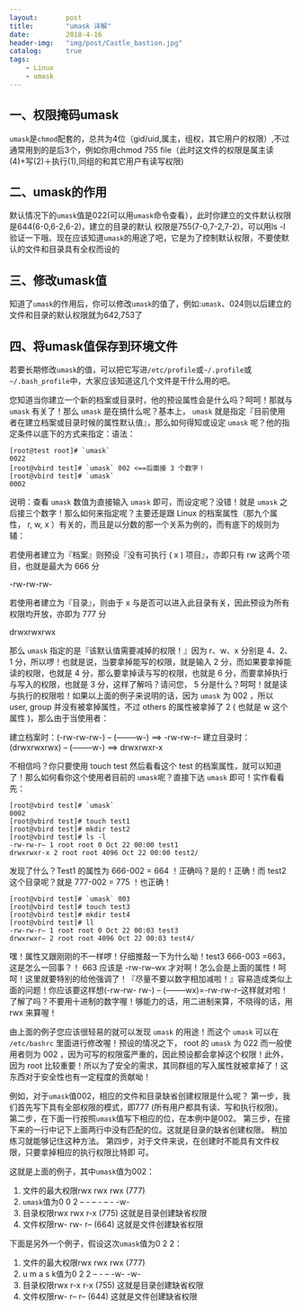 ```yaml
---
layout:       post
title:        "umask 详解"
date:         2018-4-16
header-img:   "img/post/Castle_bastion.jpg"
catalog:      true
tags:
    - Linux 
    - umask
---
```


## 一、权限掩码umask

`umask`是`chmod`配套的，总共为4位（gid/uid,属主，组权，其它用户的权限）,不过通常用到的是后3个，例如你用chmod 755 file（此时这文件的权限是属主读(4)+写(2)＋执行(1),同组的和其它用户有读写权限)

## 二、umask的作用

默认情况下的`umask`值是022(可以用`umask`命令查看），此时你建立的文件默认权限是644(6-0,6-2,6-2)，建立的目录的默认 权限是755(7-0,7-2,7-2)，可以用ls -l验证一下哦、现在应该知道`umask`的用途了吧，它是为了控制默认权限，不要使默认的文件和目录具有全权而设的
## 三、修改umask值

知道了`umask`的作用后，你可以修改`umask`的值了，例如:`umask`、024则以后建立的文件和目录的默认权限就为642,753了

## 四、将umask值保存到环境文件

若要长期修改`umask`的值，可以把它写进`/etc/profile`或`~/.profile`或`~/.bash_profile`中，大家应该知道这几个文件是干什么用的吧。

您知道当你建立一个新的档案或目录时，他的预设属性会是什么吗？呵呵！那就与 `umask` 有关了！那么 `umask` 是在搞什么呢？基本上， `umask` 就是指定『目前使用者在建立档案或目录时候的属性默认值』，那么如何得知或设定 `umask` 呢？他的指定条件以底下的方式来指定：语法：
```shell 
[root@test root]# `umask`
0022
[root@vbird test]# `umask` 002 <==后面接 3 个数字！
[root@vbird test]# `umask`
0002
```
说明：查看 `umask` 数值为直接输入 `umask` 即可，而设定呢？没错！就是 `umask` 之后接三个数字！那么如何来指定呢？主要还是跟 Linux 的档案属性（那九个属性， r, w, x ）有关的，而且是以分数的那一个关系为例的，而有底下的规则为辅：

若使用者建立为『档案』则预设『没有可执行 ( x ) 项目』，亦即只有 rw 这两个项目，也就是最大为 666 分

-rw-rw-rw-

若使用者建立为『目录』，则由于 x 与是否可以进入此目录有关，因此预设为所有权限均开放，亦即为 777 分

drwxrwxrwx

那么 `umask` 指定的是『该默认值需要减掉的权限！』因为 r、w、x 分别是 4、2、1 分，所以啰！也就是说，当要拿掉能写的权限，就是输入 2 分，而如果要拿掉能读的权限，也就是 4 分，那么要拿掉读与写的权限，也就是 6 分，而要拿掉执行与写入的权限，也就是 3 分，这样了解吗？请问您， 5 分是什么？呵呵！就是读与执行的权限啦！如果以上面的例子来说明的话，因为 `umask` 为 002 ，所以 user, group 并没有被拿掉属性，不过 others 的属性被拿掉了 2 ( 也就是 w 这个属性 )，那么由于当使用者：

建立档案时：(-rw-rw-rw-) – (——–w-) ==> -rw-rw-r–
建立目录时：(drwxrwxrwx) – (——–w-) ==> drwxrwxr-x

不相信吗？你只要使用 touch test 然后看看这个 test 的档案属性，就可以知道了！那么如何看你这个使用者目前的 `umask`呢？直接下达 `umask` 即可！实作看看先：
```shell
[root@vbird test]# `umask`
0002
[root@vbird test]# touch test1
[root@vbird test]# mkdir test2
[root@vbird test]# ls -l
-rw-rw-r– 1 root root 0 Oct 22 00:00 test1
drwxrwxr-x 2 root root 4096 Oct 22 00:00 test2/
```
发现了什么？Test1 的属性为 666-002 = 664 ！正确吗？是的！正确！而 test2 这个目录呢？就是 777-002 = 775 ！也正确！
```shell
[root@vbird test]# `umask` 003
[root@vbird test]# touch test3
[root@vbird test]# mkdir test4
[root@vbird test]# ll
-rw-rw-r– 1 root root 0 Oct 22 00:03 test3
drwxrwxr– 2 root root 4096 Oct 22 00:03 test4/
```
嘿！属性又跟刚刚的不一样啰！仔细推敲一下为什么呦！test3 666-003 =663，这是怎么一回事？！ 663 应该是 -rw-rw–wx 才对啊！怎么会是上面的属性！呵呵！这里就要特别的给他强调了！『尽量不要以数字相加减啦！』容易造成类似上面的问题！你应该要这样想(-rw-rw- rw-) – (——–wx)=-rw-rw-r–这样就对啦！了解了吗？不要用十进制的数字喔！够能力的话，用二进制来算，不晓得的话，用 rwx 来算喔！

由上面的例子您应该很轻易的就可以发现 `umask` 的用途！而这个 `umask` 可以在 `/etc/bashrc` 里面进行修改喔！预设的情况之下， root 的 `umask` 为 022 而一般使用者则为 002 ，因为可写的权限蛮严重的，因此预设都会拿掉这个权限！此外，因为 root 比较重要！所以为了安全的需求，其同群组的写入属性就被拿掉了！这东西对于安全性也有一定程度的贡献呦！

例如，对于`umask`值002，相应的文件和目录缺省创建权限是什么呢？
第一步，我们首先写下具有全部权限的模式，即777 (所有用户都具有读、写和执行权限)。
第二步，在下面一行按照`umask`值写下相应的位，在本例中是002。
第三步，在接下来的一行中记下上面两行中没有匹配的位。这就是目录的缺省创建权限。
稍加练习就能够记住这种方法。
第四步，对于文件来说，在创建时不能具有文件权限，只要拿掉相应的执行权限比特即
可。

这就是上面的例子，其中`umask`值为002：
1. 文件的最大权限rwx rwx rwx (777)
2. `umask`值为0 0 2 – - – - – - -w-
3. 目录权限rwx rwx r-x (775) 这就是目录创建缺省权限
4. 文件权限rw- rw- r– (664) 这就是文件创建缺省权限

下面是另外一个例子，假设这次`umask`值为0 2 2：
1. 文件的最大权限rwx rwx rwx (777)
2. u m a s k值为0 2 2 – - – -w- -w-
3. 目录权限rwx r-x r-x (755) 这就是目录创建缺省权限
4. 文件权限rw- r– r– (644) 这就是文件创建缺省权限